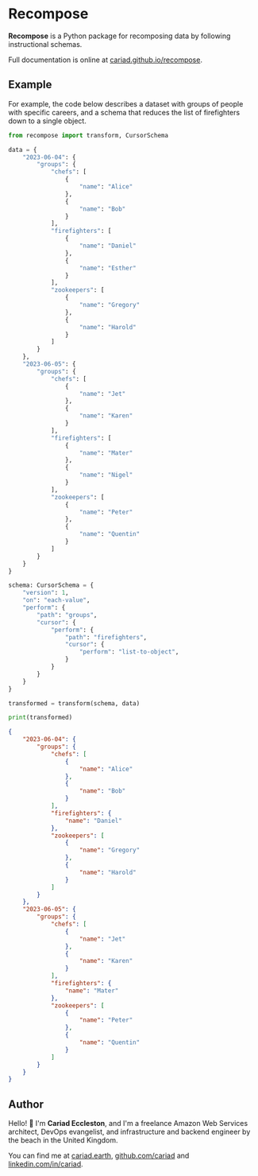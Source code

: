 # Recompose

**Recompose** is a Python package for recomposing data by following instructional schemas.

Full documentation is online at [cariad.github.io/recompose](https://cariad.github.io/recompose/).

## Example

For example, the code below describes a dataset with groups of people with specific careers, and a schema that reduces the list of firefighters down to a single object.

```python
from recompose import transform, CursorSchema

data = {
    "2023-06-04": {
        "groups": {
            "chefs": [
                {
                    "name": "Alice"
                },
                {
                    "name": "Bob"
                }
            ],
            "firefighters": [
                {
                    "name": "Daniel"
                },
                {
                    "name": "Esther"
                }
            ],
            "zookeepers": [
                {
                    "name": "Gregory"
                },
                {
                    "name": "Harold"
                }
            ]
        }
    },
    "2023-06-05": {
        "groups": {
            "chefs": [
                {
                    "name": "Jet"
                },
                {
                    "name": "Karen"
                }
            ],
            "firefighters": [
                {
                    "name": "Mater"
                },
                {
                    "name": "Nigel"
                }
            ],
            "zookeepers": [
                {
                    "name": "Peter"
                },
                {
                    "name": "Quentin"
                }
            ]
        }
    }
}

schema: CursorSchema = {
    "version": 1,
    "on": "each-value",
    "perform": {
        "path": "groups",
        "cursor": {
            "perform": {
                "path": "firefighters",
                "cursor": {
                    "perform": "list-to-object",
                }
            }
        }
    }
}

transformed = transform(schema, data)

print(transformed)
```

```json
{
    "2023-06-04": {
        "groups": {
            "chefs": [
                {
                    "name": "Alice"
                },
                {
                    "name": "Bob"
                }
            ],
            "firefighters": {
                "name": "Daniel"
            },
            "zookeepers": [
                {
                    "name": "Gregory"
                },
                {
                    "name": "Harold"
                }
            ]
        }
    },
    "2023-06-05": {
        "groups": {
            "chefs": [
                {
                    "name": "Jet"
                },
                {
                    "name": "Karen"
                }
            ],
            "firefighters": {
                "name": "Mater"
            },
            "zookeepers": [
                {
                    "name": "Peter"
                },
                {
                    "name": "Quentin"
                }
            ]
        }
    }
}
```

## Author

Hello! 👋 I'm **Cariad Eccleston**, and I'm a freelance Amazon Web Services architect, DevOps evangelist, and infrastructure and backend engineer by the beach in the United Kingdom.

You can find me at [cariad.earth](https://cariad.earth), [github.com/cariad](https://github.com/cariad) and [linkedin.com/in/cariad](https://linkedin.com/in/cariad).
